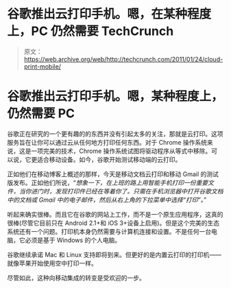# 谷歌推出云打印手机。嗯，在某种程度上，PC 仍然需要 TechCrunch

> 原文：<https://web.archive.org/web/http://techcrunch.com/2011/01/24/cloud-print-mobile/>

# 谷歌推出云打印手机。嗯，某种程度上，仍然需要 PC

谷歌正在研究的一个更有趣的的东西并没有引起太多的关注，那就是云打印。这项服务旨在让你可以通过云从任何地方打印任何东西。对于 Chrome 操作系统来说，这是一项完美的技术，Chrome 操作系统试图将驱动程序从等式中移除。可以说，它更适合移动设备。如今，谷歌开始测试移动端的云打印。

正如他们在移动博客上概述的那样，今天是移动文档云打印和移动 Gmail 的测试版发布。正如他们所说，“*想象一下，在上班的路上用智能手机打印一份重要文件，当你进门时，发现打印件已经在等着你了。只需在手机浏览器中打开谷歌文档中的文档或 Gmail 中的电子邮件，然后从右上角的下拉菜单中选择“打印”。*”

听起来确实很棒。而且它在谷歌的网站上工作，而不是一个原生应用程序，这真的很棒(尽管它目前只在 Android 2.1+和 iOS 3+设备上启用)。但是这个完美的生态系统还有一个问题。打印机本身仍然需要与计算机连接和设置。不是任何一台电脑，它必须是基于 Windows 的个人电脑。

谷歌继续承诺 Mac 和 Linux 支持即将到来。但更好的是内置云打印的打印机——就像苹果开始使用空中打印一样。

尽管如此，这种向移动集成的转变是受欢迎的一步。